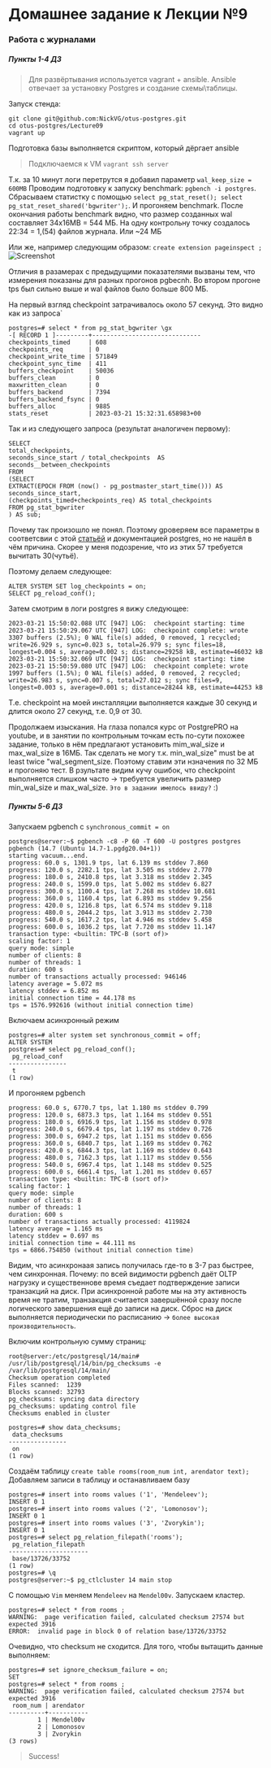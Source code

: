 # Домашнее задание к Лекции №9 
### Работа с журналами

##### Пункты 1-4 ДЗ
> Для развёртывания используется vagrant + ansible. Ansible отвечает за установку Postgres и создание схемы\таблицы.

Запуск стенда:
```
git clone git@github.com:NickVG/otus-postgres.git
cd otus-postgres/Lecture09
vagrant up
```
Подготовка базы выполняется скриптом, который дёргает ansible

> Подключаемся к VM `vagrant ssh server`

Т.к. за 10 минут логи перетрутся я добавил параметр `wal_keep_size = 600MB`
Проводим подготовку к запуску benchmark: `pgbench -i postgres`. Сбрасываем статистку с помощью `select pg_stat_reset(); select pg_stat_reset_shared('bgwriter');`. И прогоняем benchmark. После окончания работы  benchmark видно, что размер созданных wal составляет 34x16MB = 544 МБ.
На одну контрольну точку создалось 22:34 = 1,(54) файлов журнала. Или ~24 МБ

Или же, например следующим образом:
```create extension pageinspect ;```
![Screenshot](./pictures/01-size_calc_lsn.png "подсчёт размера журналов с помощью log sequence number")

Отличия в разамерах с предыдущими показателями вызваны тем, что измерения показаны для разных прогонов pgbecnh. Во втором прогоне tps был сильно выше и wal файлов было больше 800 МБ.

На первый взгляд checkpoint затрачивалось около 57 секунд. Это видно как из запроса`

```
postgres=# select * from pg_stat_bgwriter \gx
-[ RECORD 1 ]---------+------------------------------
checkpoints_timed     | 608
checkpoints_req       | 0
checkpoint_write_time | 571849
checkpoint_sync_time  | 411
buffers_checkpoint    | 50036
buffers_clean         | 0
maxwritten_clean      | 0
buffers_backend       | 7394
buffers_backend_fsync | 0
buffers_alloc         | 9885
stats_reset           | 2023-03-21 15:32:31.658983+00
```

Так и из следующего запроса (результат аналогичен первому):

```
SELECT
total_checkpoints,
seconds_since_start / total_checkpoints  AS seconds__between_checkpoints
FROM
(SELECT
EXTRACT(EPOCH FROM (now() - pg_postmaster_start_time())) AS seconds_since_start,
(checkpoints_timed+checkpoints_req) AS total_checkpoints
FROM pg_stat_bgwriter
) AS sub;
```

Почему так произошло не понял. Поэтому gроверяем все параметры в соответсвии с этой [статьёй](https://habr.com/ru/company/postgrespro/blog/460423/) и документацией postgres, но не нашёл в чём причина. Скорее у меня подозрение, что из этих 57 требуется вычитать 30(чутьё). 

Поэтому делаем следующее:

```
ALTER SYSTEM SET log_checkpoints = on;
SELECT pg_reload_conf();
```

Затем смотрим в логи postgres я вижу следующее: 

```
2023-03-21 15:50:02.088 UTC [947] LOG:  checkpoint starting: time
2023-03-21 15:50:29.067 UTC [947] LOG:  checkpoint complete: wrote 3307 buffers (2.5%); 0 WAL file(s) added, 0 removed, 1 recycled; write=26.929 s, sync=0.023 s, total=26.979 s; sync files=18, longest=0.004 s, average=0.002 s; distance=29258 kB, estimate=46032 kB
2023-03-21 15:50:32.069 UTC [947] LOG:  checkpoint starting: time
2023-03-21 15:50:59.080 UTC [947] LOG:  checkpoint complete: wrote 1997 buffers (1.5%); 0 WAL file(s) added, 0 removed, 2 recycled; write=26.983 s, sync=0.007 s, total=27.012 s; sync files=9, longest=0.003 s, average=0.001 s; distance=28244 kB, estimate=44253 kB
```

Т.е. checkpoint на моей инсталляции выполняется каждые 30 секунд и длится около 27 секунд, т.е. 0,9 от 30.

Продолжаем изыскания. На глаза попался курс от PostgrePRO на youtube, и в занятии по контрольным точкам есть по-сути похожее задание, только в нём предлагают установить mim_wal_size и max_wal_size в 16МБ. Так сделать не могу т.к. min_wal_size" must be at least twice "wal_segment_size. Поэтому ставим эти нзначения по 32 МБ и прогоняю тест. В рзультате видим кучу ошибок, что checkpoint выполняется слишком часто -> требуется увеличить размер min_wal_size и max_wal_size. `Это в задании имелось ввиду?` :)

##### Пункты 5-6 ДЗ

Запускаем pgbench с `synchronous_commit = on`

```
postgres@server:~$ pgbench -c8 -P 60 -T 600 -U postgres postgres
pgbench (14.7 (Ubuntu 14.7-1.pgdg20.04+1))
starting vacuum...end.
progress: 60.0 s, 1301.9 tps, lat 6.139 ms stddev 7.860
progress: 120.0 s, 2282.1 tps, lat 3.505 ms stddev 2.770
progress: 180.0 s, 2410.8 tps, lat 3.318 ms stddev 2.345
progress: 240.0 s, 1599.0 tps, lat 5.002 ms stddev 6.827
progress: 300.0 s, 1100.4 tps, lat 7.268 ms stddev 10.681
progress: 360.0 s, 1160.4 tps, lat 6.893 ms stddev 9.256
progress: 420.0 s, 1216.8 tps, lat 6.574 ms stddev 9.118
progress: 480.0 s, 2044.2 tps, lat 3.913 ms stddev 2.730
progress: 540.0 s, 1617.2 tps, lat 4.946 ms stddev 5.458
progress: 600.0 s, 1036.2 tps, lat 7.720 ms stddev 11.147
transaction type: <builtin: TPC-B (sort of)>
scaling factor: 1
query mode: simple
number of clients: 8
number of threads: 1
duration: 600 s
number of transactions actually processed: 946146
latency average = 5.072 ms
latency stddev = 6.852 ms
initial connection time = 44.178 ms
tps = 1576.992616 (without initial connection time)
```

Включаем асинхронный режим

```
postgres=# alter system set synchronous_commit = off;
ALTER SYSTEM
postgres=# select pg_reload_conf();
 pg_reload_conf 
----------------
 t
(1 row)
```

И прогоняем pgbench 

```
progress: 60.0 s, 6770.7 tps, lat 1.180 ms stddev 0.799
progress: 120.0 s, 6873.3 tps, lat 1.164 ms stddev 0.551
progress: 180.0 s, 6916.9 tps, lat 1.156 ms stddev 0.978
progress: 240.0 s, 6679.4 tps, lat 1.197 ms stddev 0.726
progress: 300.0 s, 6947.2 tps, lat 1.151 ms stddev 0.656
progress: 360.0 s, 6840.7 tps, lat 1.169 ms stddev 0.762
progress: 420.0 s, 6844.3 tps, lat 1.169 ms stddev 0.643
progress: 480.0 s, 7162.3 tps, lat 1.117 ms stddev 0.556
progress: 540.0 s, 6967.4 tps, lat 1.148 ms stddev 0.525
progress: 600.0 s, 6661.4 tps, lat 1.201 ms stddev 0.657
transaction type: <builtin: TPC-B (sort of)>
scaling factor: 1
query mode: simple
number of clients: 8
number of threads: 1
duration: 600 s
number of transactions actually processed: 4119824
latency average = 1.165 ms
latency stddev = 0.697 ms
initial connection time = 44.111 ms
tps = 6866.754850 (without initial connection time)
```

Видим, что асинхронаая запись получилась где-то в 3-7 раз быстрее, чем синхронная. Почему: по всей видимости pgbench даёт OLTP нагрузку и существеннове время съедает подтверждение записи транзакций на диск. При асинхронной работе мы на эту активность время не тратим, транзакция считается завершённой сразу после логического завершения ещё до записи на диск. Сброс на диск выполняется периодически по расписанию -> `более высокая производительность`.


Включим контрольную сумму страниц: 
```
root@server:/etc/postgresql/14/main# /usr/lib/postgresql/14/bin/pg_checksums -e /var/lib/postgresql/14/main/
Checksum operation completed
Files scanned:  1239
Blocks scanned: 32793
pg_checksums: syncing data directory
pg_checksums: updating control file
Checksums enabled in cluster
```
```
postgres=# show data_checksums;
 data_checksums 
----------------
 on
(1 row)
```

Создаём таблицу
`create table rooms(room_num int, arendator text);`
Добавляем записи в таблицу и останавливаем базу
```
postgres=# insert into rooms values ('1', 'Mendeleev');
INSERT 0 1
postgres=# insert into rooms values ('2', 'Lomonosov');
INSERT 0 1
postgres=# insert into rooms values ('3', 'Zvorykin');
INSERT 0 1
postgres=# select pg_relation_filepath('rooms');
 pg_relation_filepath 
----------------------
 base/13726/33752
(1 row)
postgres=# \q
postgres@server:~$ pg_ctlcluster 14 main stop
```

С помощью  `Vim` меняем `Mendeleev` на `Mendel00v`. Запускаем кластер.

```
postgres=# select * from rooms ;
WARNING:  page verification failed, calculated checksum 27574 but expected 3916
ERROR:  invalid page in block 0 of relation base/13726/33752
```

Очевидно, что checksum не сходится. Для того, чтобы вытащить данные выполняем:

```
postgres=# set ignore_checksum_failure = on;
SET
postgres=# select * from rooms ;
WARNING:  page verification failed, calculated checksum 27574 but expected 3916
 room_num | arendator 
----------+-----------
        1 | Mendel00v
        2 | Lomonosov
        3 | Zvorykin
(3 rows)
```
> Success!
